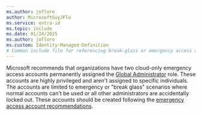 ```yaml
---
ms.author: joflore
author: MicrosoftGuyJFlo
ms.service: entra-id
ms.topic: include
ms.date: 01/24/2025
ms.author: joflore
ms.custom: Identity-Managed-Definition
# Common include file for referencing break-glass or emergency access accounts.
---
```


Microsoft recommends that organizations have two cloud-only emergency access accounts permanently assigned the [Global Administrator](/entra/identity/role-based-access-control/permissions-reference#global-administrator) role. These accounts are highly privileged and aren't assigned to specific individuals. The accounts are limited to emergency or "break glass" scenarios where normal accounts can't be used or all other administrators are accidentally locked out. These accounts should be created following the [emergency access account recommendations](/entra/identity/role-based-access-control/security-emergency-access).
